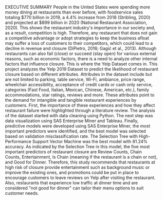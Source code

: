 EXECUTIVE SUMMARY
People in the United States were spending more money dining at restaurants than ever before, with foodservice sales totaling $770 billion in 2019, a 4.4% increase from 2018 (Stribling, 2020) and projected at $899 billion in 2020 (National Restaurant Association, 2020). This shows the restaurant industry's importance in our society and, as a result, competition is high. Therefore, any restaurant that does not gain a competitive advantage or adopt strategies to keep the business afloat may suffer a loss of customers to their competitors, which could lead to a decline in revenue and closure (DiPietro, 2016; Gagić et al., 2013).
Although restaurants can also fail (close) or succeed (stay open) for various external reasons, such as economic factors, there is a need to analyze other internal factors that influence closure. This is where the Yelp Dataset comes in. This project analyzes the Yelp 2019 Dataset to predict the likelihood of restaurant closure based on different attributes. Attributes in the dataset include but are not limited to parking, table service, Wi-Fi, ambiance, price range, wheelchair accessibility, acceptance of credit cards or cash only service, categories (Fast Food, Italian, Mexican, Chinese, American, etc.), family accommodations, star ratings, reviews and more. These attributes point to the demand for intangible and tangible restaurant experiences by customers. First, the importance of these experiences and how they affect restaurant failure were highlighted through a literature review. 
The analysis of the dataset started with data cleaning using Python. The next step was data visualization using SAS Enterprise Miner and Tableau. Finally, predictive models were developed using SAS Enterprise Miner, the most important predictors were identified, and the best model was selected based on validation misclassification rate.
The Selection Tree with High-Performance Support Vector Machine was the best model with 81.24% accuracy. As indicated by the Selection Tree in this model, the five most important predictors of restaurant closure are Review Counts, Chain Counts, Entertainment, Is Chain (meaning if the restaurant is a chain or not), and Good for Dinner. Therefore, this study recommends that restaurants at high risk of closure provide entertainment such as background music or improve the existing ones, and promotions could be put in place to encourage customers to leave reviews on Yelp after visiting the restaurant. Also, restaurants that experience low traffic at dinner time and are considered "not good for dinner" can tailor their menu options to suit customer needs.
